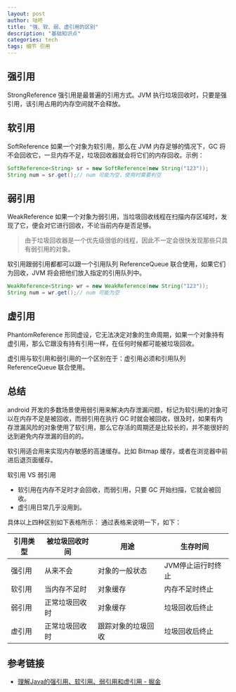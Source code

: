 ```yaml
---
layout: post
author: 咕咚
title: "强、软、弱、虚引用的区别"
description: "基础知识点"
categories: tech
tags: 细节 引用
---
```


## 强引用
StrongReference
强引用是最普遍的引用方式。JVM 执行垃圾回收时，只要是强引用，该引用占用的内存空间就不会释放。

## 软引用
SoftReference
如果一个对象为软引用，那么在 JVM 内存足够的情况下，GC 将不会回收它，一旦内存不足，垃圾回收器就会将它们的内存回收。示例：

```java
SoftReference<String> sr = new SoftReference(new String("123"));
String num = sr.get();// num 可能为空，使用时需要判空
```

## 弱引用
WeakReference
如果一个对象为弱引用，当垃圾回收线程在扫描内存区域时，发现了它，便会对它进行回收，不论当前内存是否足够。
> 由于垃圾回收器是一个优先级很低的线程，因此不一定会很快发现那些只具有弱引用的对象。


软引用跟弱引用都都可以跟一个引用队列 ReferenceQueue 联合使用，如果它们为回收，JVM 将会把他们放入指定的引用队列中。

```java
WeakReference<String> wr = new WeakReference(new String("123"));
String num = wr.get();// num 可能为空
```

## 虚引用
PhantomReference
形同虚设，它无法决定对象的生命周期，如果一个对象持有虚引用，那么它跟没有持有引用一样，在任何时候都可能被垃圾回收。

虚引用与软引用和弱引用的一个区别在于：虚引用必须和引用队列 ReferenceQueue 联合使用。

## 总结
android 开发的多数场景使用弱引用来解决内存泄漏问题，标记为软引用的对象可以在内存不足是被回收，而弱引用在执行 GC 时就会被回收，很及时，如果有内存泄漏风险的对象使用了软引用，那么它存活的周期还是比较长的，并不能很好的达到避免内存泄漏的目的的。

软引用适合用来实现内存敏感的高速缓存。比如 Bitmap 缓存，或者在浏览器中前进后退页面缓存。

软引用 VS 弱引用

- 软引用在内存不足时才会回收，而弱引用，只要 GC 开始扫描，它就会被回收。
- 虚引用日常几乎没用到。

具体以上四种区别如下表格所示：
通过表格来说明一下，如下：

| 引用类型 | 被垃圾回收时间 | 用途 | 生存时间 |
| --- | --- | --- | --- |
| 强引用 | 从来不会 | 对象的一般状态 | JVM停止运行时终止 |
| 软引用 | 当内存不足时 | 对象缓存 | 内存不足时终止 |
| 弱引用 | 正常垃圾回收时 | 对象缓存 | 垃圾回收后终止 |
| 虚引用 | 正常垃圾回收时 | 跟踪对象的垃圾回收 | 垃圾回收后终止 |


## 参考链接

- [理解Java的强引用、软引用、弱引用和虚引用 - 掘金](https://juejin.im/post/5b82c02df265da436152f5ad#heading-4)
